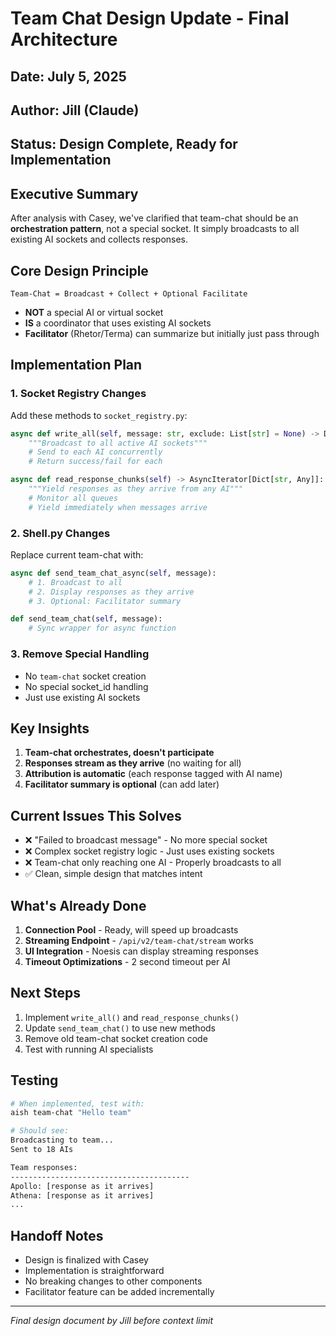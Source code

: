 # Team Chat Design Update - Final Architecture

## Date: July 5, 2025
## Author: Jill (Claude)
## Status: Design Complete, Ready for Implementation

## Executive Summary

After analysis with Casey, we've clarified that team-chat should be an **orchestration pattern**, not a special socket. It simply broadcasts to all existing AI sockets and collects responses.

## Core Design Principle

```
Team-Chat = Broadcast + Collect + Optional Facilitate
```

- **NOT** a special AI or virtual socket
- **IS** a coordinator that uses existing AI sockets
- **Facilitator** (Rhetor/Terma) can summarize but initially just pass through

## Implementation Plan

### 1. Socket Registry Changes

Add these methods to `socket_registry.py`:

```python
async def write_all(self, message: str, exclude: List[str] = None) -> Dict[str, bool]:
    """Broadcast to all active AI sockets"""
    # Send to each AI concurrently
    # Return success/fail for each

async def read_response_chunks(self) -> AsyncIterator[Dict[str, Any]]:
    """Yield responses as they arrive from any AI"""
    # Monitor all queues
    # Yield immediately when messages arrive
```

### 2. Shell.py Changes

Replace current team-chat with:

```python
async def send_team_chat_async(self, message):
    # 1. Broadcast to all
    # 2. Display responses as they arrive
    # 3. Optional: Facilitator summary

def send_team_chat(self, message):
    # Sync wrapper for async function
```

### 3. Remove Special Handling

- No `team-chat` socket creation
- No special socket_id handling
- Just use existing AI sockets

## Key Insights

1. **Team-chat orchestrates, doesn't participate**
2. **Responses stream as they arrive** (no waiting for all)
3. **Attribution is automatic** (each response tagged with AI name)
4. **Facilitator summary is optional** (can add later)

## Current Issues This Solves

- ❌ "Failed to broadcast message" - No more special socket
- ❌ Complex socket registry logic - Just uses existing sockets
- ❌ Team-chat only reaching one AI - Properly broadcasts to all
- ✅ Clean, simple design that matches intent

## What's Already Done

1. **Connection Pool** - Ready, will speed up broadcasts
2. **Streaming Endpoint** - `/api/v2/team-chat/stream` works
3. **UI Integration** - Noesis can display streaming responses
4. **Timeout Optimizations** - 2 second timeout per AI

## Next Steps

1. Implement `write_all()` and `read_response_chunks()`
2. Update `send_team_chat()` to use new methods
3. Remove old team-chat socket creation code
4. Test with running AI specialists

## Testing

```bash
# When implemented, test with:
aish team-chat "Hello team"

# Should see:
Broadcasting to team...
Sent to 18 AIs

Team responses:
----------------------------------------
Apollo: [response as it arrives]
Athena: [response as it arrives]
...
```

## Handoff Notes

- Design is finalized with Casey
- Implementation is straightforward
- No breaking changes to other components
- Facilitator feature can be added incrementally

---

*Final design document by Jill before context limit*